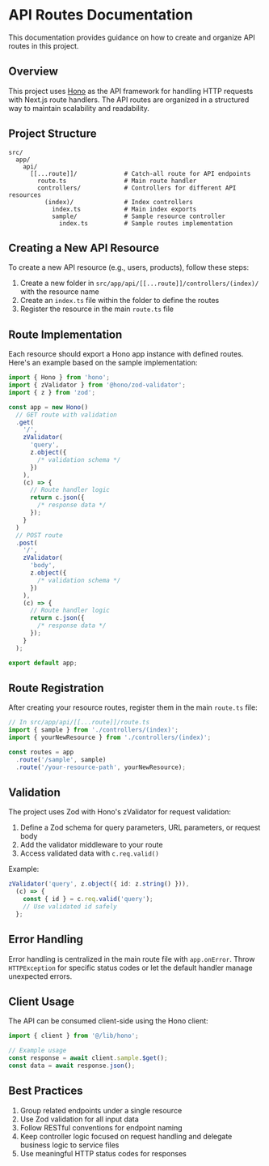 # API Routes Documentation

This documentation provides guidance on how to create and organize API routes in this project.

## Overview

This project uses [Hono](https://hono.dev/) as the API framework for handling HTTP requests with Next.js route handlers. The API routes are organized in a structured way to maintain scalability and readability.

## Project Structure

```
src/
  app/
    api/
      [[...route]]/             # Catch-all route for API endpoints
        route.ts                # Main route handler
        controllers/            # Controllers for different API resources
          (index)/              # Index controllers
            index.ts            # Main index exports
            sample/             # Sample resource controller
              index.ts          # Sample routes implementation
```

## Creating a New API Resource

To create a new API resource (e.g., users, products), follow these steps:

1. Create a new folder in `src/app/api/[[...route]]/controllers/(index)/` with the resource name
2. Create an `index.ts` file within the folder to define the routes
3. Register the resource in the main `route.ts` file

## Route Implementation

Each resource should export a Hono app instance with defined routes. Here's an example based on the sample implementation:

```typescript
import { Hono } from 'hono';
import { zValidator } from '@hono/zod-validator';
import { z } from 'zod';

const app = new Hono()
  // GET route with validation
  .get(
    '/',
    zValidator(
      'query',
      z.object({
        /* validation schema */
      })
    ),
    (c) => {
      // Route handler logic
      return c.json({
        /* response data */
      });
    }
  )
  // POST route
  .post(
    '/',
    zValidator(
      'body',
      z.object({
        /* validation schema */
      })
    ),
    (c) => {
      // Route handler logic
      return c.json({
        /* response data */
      });
    }
  );

export default app;
```

## Route Registration

After creating your resource routes, register them in the main `route.ts` file:

```typescript
// In src/app/api/[[...route]]/route.ts
import { sample } from './controllers/(index)';
import { yourNewResource } from './controllers/(index)';

const routes = app
  .route('/sample', sample)
  .route('/your-resource-path', yourNewResource);
```

## Validation

The project uses Zod with Hono's zValidator for request validation:

1. Define a Zod schema for query parameters, URL parameters, or request body
2. Add the validator middleware to your route
3. Access validated data with `c.req.valid()`

Example:

```typescript
zValidator('query', z.object({ id: z.string() })),
  (c) => {
    const { id } = c.req.valid('query');
    // Use validated id safely
  };
```

## Error Handling

Error handling is centralized in the main route file with `app.onError`. Throw `HTTPException` for specific status codes or let the default handler manage unexpected errors.

## Client Usage

The API can be consumed client-side using the Hono client:

```typescript
import { client } from '@/lib/hono';

// Example usage
const response = await client.sample.$get();
const data = await response.json();
```

## Best Practices

1. Group related endpoints under a single resource
2. Use Zod validation for all input data
3. Follow RESTful conventions for endpoint naming
4. Keep controller logic focused on request handling and delegate business logic to service files
5. Use meaningful HTTP status codes for responses

